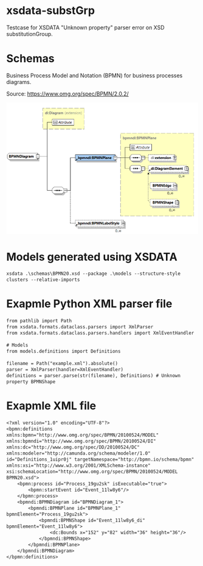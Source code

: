 # xsdata-substGrp
Testcase for XSDATA "Unknown property" parser error on XSD substitutionGroup.

# Schemas
Business Process Model and Notation (BPMN) for business processes diagrams.

Source: https://www.omg.org/spec/BPMN/2.0.2/

![substitutionGroup="di:DiagramElement"](https://github.com/THM-MA/xsdata-substGrp/blob/main/images/substitutionGroup.png)


# Models generated using XSDATA
    xsdata .\schemas\BPMN20.xsd --package .\models --structure-style clusters --relative-imports 

# Exapmle Python XML parser file
    from pathlib import Path
    from xsdata.formats.dataclass.parsers import XmlParser
    from xsdata.formats.dataclass.parsers.handlers import XmlEventHandler

    # Models
    from models.definitions import Definitions

    filename = Path("example.xml").absolute()
    parser = XmlParser(handler=XmlEventHandler)
    definitions = parser.parse(str(filename), Definitions) # Unknown property BPMNShape


# Exapmle XML file
    <?xml version="1.0" encoding="UTF-8"?>
    <bpmn:definitions xmlns:bpmn="http://www.omg.org/spec/BPMN/20100524/MODEL" xmlns:bpmndi="http://www.omg.org/spec/BPMN/20100524/DI" xmlns:dc="http://www.omg.org/spec/DD/20100524/DC" xmlns:modeler="http://camunda.org/schema/modeler/1.0" id="Definitions_1uipr0j" targetNamespace="http://bpmn.io/schema/bpmn" xmlns:xsi="http://www.w3.org/2001/XMLSchema-instance" xsi:schemaLocation="http://www.omg.org/spec/BPMN/20100524/MODEL BPMN20.xsd">
        <bpmn:process id="Process_19gu2sk" isExecutable="true">
            <bpmn:startEvent id="Event_11lw8y6"/>
        </bpmn:process>
        <bpmndi:BPMNDiagram id="BPMNDiagram_1">
            <bpmndi:BPMNPlane id="BPMNPlane_1" bpmnElement="Process_19gu2sk">
                <bpmndi:BPMNShape id="Event_11lw8y6_di" bpmnElement="Event_11lw8y6">
                    <dc:Bounds x="152" y="82" width="36" height="36"/>
                </bpmndi:BPMNShape>
            </bpmndi:BPMNPlane>
        </bpmndi:BPMNDiagram>
    </bpmn:definitions>
